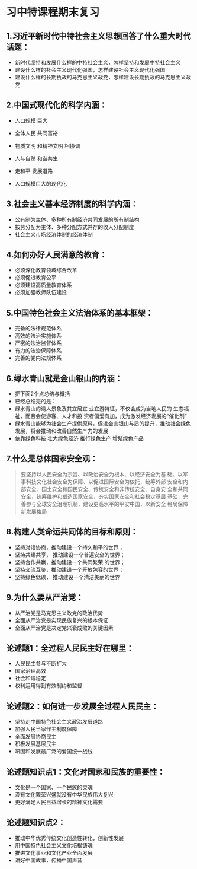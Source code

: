 # 习中特课程期末复习



## 1.习近平新时代中特社会主义思想回答了什么重大时代话题：

- 新时代坚持和发展什么样的中特社会主义，怎样坚持和发展中特社会主义
- 建设什么样的社会主义现代化强国，怎样建设社会主义现代化强国
- 建设什么样的长期执政的马克思主义政党，怎样建设长期执政的马克思主义政党







## 2.中国式现代化的科学内涵：

- 人口规模 巨大

- 全体人民 共同富裕

- 物质文明 和精神文明 相协调

- 人与自然 和谐共生

- 走和平 发展道路

- 人口规模巨大的现代化

  





## 3.社会主义基本经济制度的科学内涵：



- 公有制为主体、多种所有制经济共同发展的所有制结构
- 按劳分配为主体、多种分配方式并存的收入分配制度
- 社会主义市场经济体制的经济体制





## 4.如何办好人民满意的教育：

- 必须深化教育领域综合改革
- 必须促进教育公平
- 必须建设高质量教育体系
- 必须加强教师队伍建设







## 5.中国特色社会主义法治体系的基本框架：

- 完备的法律规范体系
- 高效的法治实施体系
- 严密的法治监督体系
- 有力的法治保障体系
- 完善的党内法规体系



## 6.绿水青山就是金山银山的内涵：

- 把下面2个点总结与概括
- 已经总结完的是：
- 绿水青山的诱人景象及其宜居宜 业宜游特征，不仅会成为当地人民的 生态福祉，而且会使游客、人才和投 资者偏爱有加，成为激发经济发展的“催化剂”
- 绿水青山能够为社会生产提供原料，促进金山银山与质的提升，推动社会绿色发展，将会推动和改善自然生产力的发展
- 依靠绿色科技 壮大绿色经济 推行绿色生产 增殖绿色产品



## 7.什么是总体国家安全观：





> 要坚持以人民安全为宗旨、以政治安全为根本、以经济安全为基 础、以军事科技文化社会安全为保障、以促进国际安全为依托，统筹外部 安全和内部安全、国土安全和国民安全、传统安全和非传统安全、自身安 全和共同安全，统筹维护和塑造国家安全，夯实国家安全和社会稳定基层 基础，完善参与全球安全治理机制，建设更高水平的平安中国，以新安全 格局保障新发展格局









## 8.构建人类命运共同体的目标和原则：

- 坚持对话协商，推动建设一个持久和平的世界；
- 坚持共建共享， 推动建设一个普遍安全的世界；
- 坚持合作共赢，推动建设一个共同繁荣 的世界；
- 坚持交流互鉴，推动建设一个开放包容的世界；
- 坚持绿色低碳， 推动建设一个清洁美丽的世界







## 9.为什么要从严治党：

- 从严治党是马克思主义政党的政治优势
- 全面从严治党是实现民族复兴的根本保证
- 全面从严治党是决定党兴衰成败的关键因素











## 论述题1：全过程人民民主好在哪里：

- 人民民主参与不断扩大
- 国家治理高效
- 社会和谐稳定
- 权利运用得到有效制约和监督





## 论述题2：如何进一步发展全过程人民民主：

- 坚持走中国特色社会主义政治发展道路
- 加强人民当家作主制度保障
- 全面发展协商民主
- 积极发展基层民主
- 巩固和发展最广泛的爱国统一战线



## 论述题知识点1：文化对国家和民族的重要性：





- 文化是一个国家、一个民族的灵魂
- 没有文化繁荣兴盛就没有中华民族伟大复兴
- 更好满足人民日益增长的精神文化需要





## 论述题知识点2：





- 推动中华优秀传统文化创造性转化，创新性发展
- 用中国特色社会主义文化培根铸魂
- 推进文化事业和文化产业全面发展
- 讲好中国故事，传播中国声音



